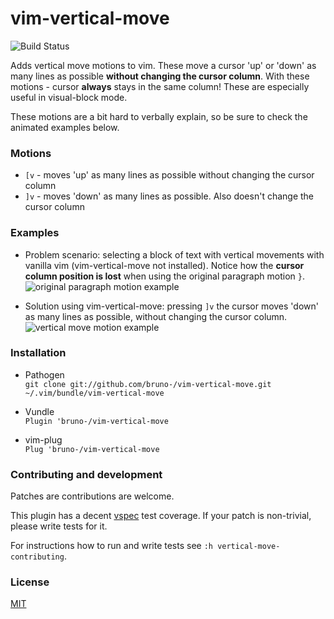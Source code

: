 # vim-vertical-move

![Build Status](https://travis-ci.org/bruno-/vim-vertical-move.png?branch=master)

Adds vertical move motions to vim. These move a cursor 'up' or 'down' as many
lines as possible **without changing the cursor column**. With these motions -
cursor **always** stays in the same column! These are especially useful in
 visual-block mode.

These motions are a bit hard to verbally explain, so be sure to check the
animated examples below.

### Motions

* `[v` - moves 'up' as many lines as possible without changing the
  cursor column
* `]v` - moves 'down' as many lines as possible. Also doesn't change
  the cursor column

### Examples

* Problem scenario: selecting a block of text with vertical movements with
  vanilla vim (vim-vertical-move not installed). Notice how the **cursor column
  position is lost** when using the original paragraph motion `}`.<br/>
  ![original paragraph motion example](/examples/block_select_original_paragraph_motion.gif)

* Solution using vim-vertical-move: pressing `]v` the cursor moves
  'down' as many lines as possible, without changing the cursor column.<br/>
  ![vertical move motion example](/examples/vertical_move_block_operation.gif)

### Installation

* Pathogen<br/>
`git clone git://github.com/bruno-/vim-vertical-move.git ~/.vim/bundle/vim-vertical-move`

* Vundle<br/>
`Plugin 'bruno-/vim-vertical-move`

* vim-plug<br/>
`Plug 'bruno-/vim-vertical-move`

### Contributing and development

Patches are contributions are welcome.

This plugin has a decent [vspec](https://github.com/kana/vim-vspec) test
coverage. If your patch is non-trivial, please write tests for it.

For instructions how to run and write tests see `:h vertical-move-contributing`.

### License

[MIT](LICENSE)
